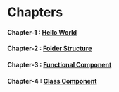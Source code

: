 # Chapters

#### Chapter-1 : [Hello World](https://github.com/sanjaygd/react-basics/blob/main/Note.md)

#### Chapter-2 : [Folder Structure](https://github.com/sanjaygd/react-basics/tree/d002852c8e7a7ead1c977fe755b08e1fbf586f5d)

#### Chapter-3 : [Functional Component](https://github.com/sanjaygd/react-basics/tree/425a6815fd6286b6cc7088cc6a424f3d490d28eb)

#### Chapter-4 : [Class Component](https://github.com/sanjaygd/react-basics/tree/ef56c586386447b1fe387e641c7c54a194122976)

